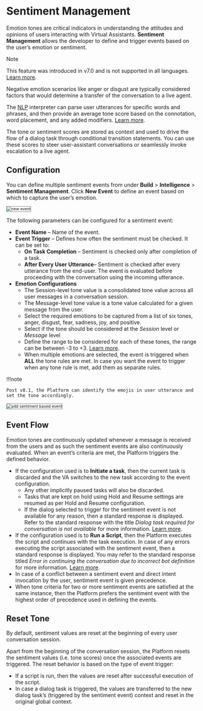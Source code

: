 # Sentiment Management

Emotion tones are critical indicators in understanding the attitudes and opinions of users interacting with Virtual Assistants. **Sentiment Management** allows the developer to define and trigger events based on the user’s emotion or sentiment.

<div class="admonition note">
<p class="admonition-title">Note</p>
<p>This feature was introduced in v7.0 and is not supported in all languages. <a href="https://docsinternal-kore.github.io/docs/xo/app-settings/language-management/multi-lingual-bot-behavior/" target="_blank">Learn more</a>.</p>
</div>

Negative emotion scenarios like anger or disgust are typically considered factors that would determine a transfer of the conversation to a live agent.

The <a href="https://docsinternal-kore.github.io/docs/xo/automation/natural-language/nlp-introduction/" target="_blank">NLP</a> interpreter can parse user utterances for specific words and phrases, and then provide an average tone score based on the connotation, word placement, and any added modifiers. <a href="https://docsinternal-kore.github.io/docs/xo/automation/intelligence/sentiment-management/tone-analysis/" target="_blank">Learn more</a>.

The tone or sentiment scores are stored as context and used to drive the flow of a dialog task through conditional transition statements. You can use these scores to steer user-assistant conversations or seamlessly invoke escalation to a live agent.

## Configuration

You can define multiple sentiment events from under **Build** > **Intelligence** > **Sentiment Management**. Click **New Event** to define an event based on which to capture the user’s emotion.

<img src="../images/new-event.png" alt="new event" title="new event" style="border: 1px solid gray; zoom:75%;">

The following parameters can be configured for a sentiment event:

* **Event Name** – Name of the event.
* **Event Trigger** – Defines how often the sentiment must be checked. It can be set to:
    * **On Task Completion** – Sentiment is checked only after completion of a task.
    * **After Every User Utterance**– Sentiment is checked after every utterance from the end-user. The event is evaluated before proceeding with the conversation using the incoming utterance.
* **Emotion Configurations**
    * The Session-level tone value is a consolidated tone value across all user messages in a conversation session.
    * The Message-level tone value is a tone value calculated for a given message from the user.
    * Select the required emotions to be captured from a list of six tones, anger, disgust, fear, sadness, joy, and positive.
    * Select if the tone should be considered at the _Session_ level or _Message_ level
    * Define the range to be considered for each of these tones, the range can be between -3 to +3. <a href="https://docsinternal-kore.github.io/docs/xo/automation/intelligence/sentiment-management/tone-analysis/" target="_blank">Learn more</a>.
    * When multiple emotions are selected, the event is triggered when **ALL** the tone rules are met. In case you want the event to trigger when any tone rule is met, add them as separate rules.

!!!note

    Post v8.1, the Platform can identify the emojis in user utterance and set the tone accordingly.

<img src="../images/add-sentiment-based-event.png" alt="add sentiment based event" title="add sentiment based event" style="border: 1px solid gray; zoom:75%;">

## Event Flow

Emotion tones are continuously updated whenever a message is received from the users and as such the sentiment events are also continuously evaluated. When an event’s criteria are met, the Platform triggers the defined behavior.

* If the configuration used is to **Initiate a task**, then the current task is discarded and the VA switches to the new task according to the event configuration.
    * Any other implicitly paused tasks will also be discarded.
    * Tasks that are kept on hold using Hold and Resume settings are resumed as per Hold and Resume configuration.
    * If the dialog selected to trigger for the sentiment event is not available for any reason, then a standard response is displayed. Refer to the standard response with the title _Dialog task required for conversation is not available_ for more information. <a href="https://docsinternal-kore.github.io/docs/xo/automation/intelligence/conversation-management/standard-responses/" target="_blank">Learn more</a>.
* If the configuration used is to **Run a Script**, then the Platform executes the script and continues with the task execution. In case of any errors executing the script associated with the sentiment event, then a standard response is displayed. You may refer to the standard response titled _Error in continuing the conversation due to incorrect bot definition_ for more information. <a href="https://docsinternal-kore.github.io/docs/xo/automation/intelligence/conversation-management/standard-responses/" target="_blank">Learn more</a>.
* In case of a conflict between a sentiment event and direct intent invocation by the user, sentiment event is given precedence.
* When tone criteria for two or more sentiment events are satisfied at the same instance, then the Platform prefers the sentiment event with the highest order of precedence used in defining the events.

## Reset Tone

By default, sentiment values are reset at the beginning of every user conversation session.

Apart from the beginning of the conversation session, the Platform resets the sentiment values (i.e. tone scores) once the associated events are triggered. The reset behavior is based on the type of event trigger:

* If a script is run, then the values are reset after successful execution of the script.
* In case a dialog task is triggered, the values are transferred to the new dialog task’s (triggered by the sentiment event) context and reset in the original global context.